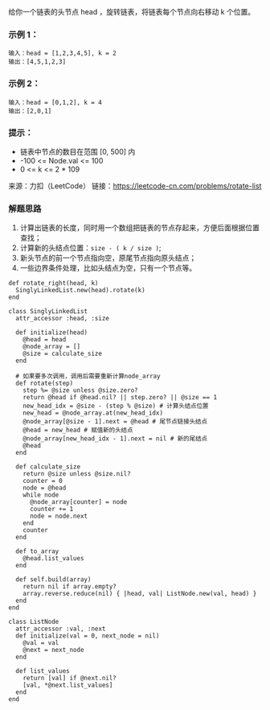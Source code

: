 给你一个链表的头节点 head ，旋转链表，将链表每个节点向右移动 k 个位置。

### 示例 1：
```
输入：head = [1,2,3,4,5], k = 2
输出：[4,5,1,2,3]
```

### 示例 2：
```
输入：head = [0,1,2], k = 4
输出：[2,0,1]
```

### 提示：

- 链表中节点的数目在范围 [0, 500] 内
- -100 <= Node.val <= 100
- 0 <= k <= 2 * 109

来源：力扣（LeetCode）
链接：https://leetcode-cn.com/problems/rotate-list

### 解题思路
1. 计算出链表的长度，同时用一个数组把链表的节点存起来，方便后面根据位置查找；
2. 计算新的头结点位置：`size - ( k / size )`;
3. 新头节点的前一个节点指向空，原尾节点指向原头结点；
4. 一些边界条件处理，比如头结点为空，只有一个节点等。
```
def rotate_right(head, k)
  SinglyLinkedList.new(head).rotate(k)
end

class SinglyLinkedList
  attr_accessor :head, :size

  def initialize(head)
    @head = head
    @node_array = []
    @size = calculate_size
  end

  # 如果要多次调用，调用后需要重新计算node_array
  def rotate(step)
    step %= @size unless @size.zero?
    return @head if @head.nil? || step.zero? || @size == 1
    new_head_idx = @size - (step % @size) # 计算头结点位置
    new_head = @node_array.at(new_head_idx)
    @node_array[@size - 1].next = @head # 尾节点链接头结点
    @head = new_head # 赋值新的头结点
    @node_array[new_head_idx - 1].next = nil # 新的尾结点
    @head
  end

  def calculate_size
    return @size unless @size.nil?
    counter = 0
    node = @head
    while node
      @node_array[counter] = node
      counter += 1
      node = node.next
    end
    counter
  end

  def to_array
    @head.list_values
  end

  def self.build(array)
    return nil if array.empty?
    array.reverse.reduce(nil) { |head, val| ListNode.new(val, head) }
  end
end

class ListNode
  attr_accessor :val, :next
  def initialize(val = 0, next_node = nil)
    @val = val
    @next = next_node
  end

  def list_values
    return [val] if @next.nil?
    [val, *@next.list_values]
  end
end
```